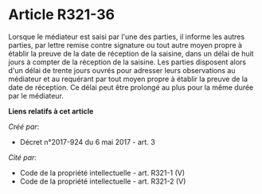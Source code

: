 # Article R321-36

Lorsque le médiateur est saisi par l'une des parties, il informe les autres parties, par lettre remise contre signature ou
tout autre moyen propre à établir la preuve de la date de réception de la saisine, dans un délai de huit jours à compter de
la réception de la saisine. Les parties disposent alors d'un délai de trente jours ouvrés pour adresser leurs observations au
médiateur et au requérant par tout moyen propre à établir la preuve de la date de réception. Ce délai peut être prolongé au
plus pour la même durée par le médiateur.

**Liens relatifs à cet article**

_Créé par_:

  - Décret n°2017-924 du 6 mai 2017 - art. 3

_Cité par_:

  - Code de la propriété intellectuelle - art. R321-1 (V)
  - Code de la propriété intellectuelle - art. R321-2 (V)
